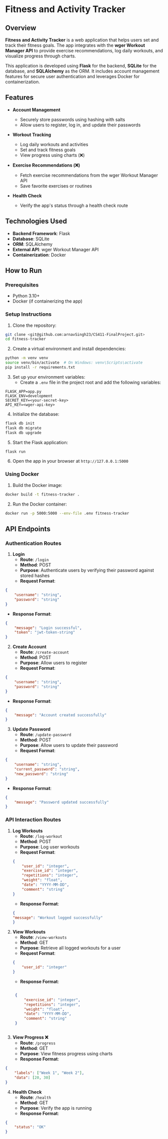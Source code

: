 # Fitness and Activity Tracker 

## Overview

**Fitness and Activity Tracker** is a web application that helps users set and track their fitness goals. The app integrates with the **wger Workout Manager API** to provide exercise recommendations, log daily workouts, and visualize progress through charts.

This application is developed using **Flask** for the backend, **SQLite** for the database, and **SQLAlchemy** as the ORM. It includes account management features for secure user authentication and leverages Docker for containerization.

## Features

* **Account Management**
  * Securely store passwords using hashing with salts
  * Allow users to register, log in, and update their passwords

* **Workout Tracking**
  * Log daily workouts and activities
  * Set and track fitness goals
  * View progress using charts (❌)

* **Exercise Recommendations (❌)** 
  * Fetch exercise recommendations from the wger Workout Manager API
  * Save favorite exercises or routines

* **Health Check**
  * Verify the app's status through a health check route

## Technologies Used

* **Backend Framework**: Flask
* **Database**: SQLite
* **ORM**: SQLAlchemy
* **External API**: wger Workout Manager API
* **Containerization**: Docker

## How to Run

### Prerequisites

* Python 3.10+
* Docker (if containerizing the app)

### Setup Instructions

1. Clone the repository:
```bash
git clone <git@github.com:arnavSingh23/CS411-FinalProject.git>
cd fitness-tracker
```

2. Create a virtual environment and install dependencies:
```bash
python -m venv venv
source venv/bin/activate  # On Windows: venv\Scripts\activate
pip install -r requirements.txt
```

3. Set up your environment variables:
   * Create a `.env` file in the project root and add the following variables:
```env
FLASK_APP=app.py
FLASK_ENV=development
SECRET_KEY=<your-secret-key>
API_KEY=<wger-api-key>
```

4. Initialize the database:
```bash
flask db init
flask db migrate
flask db upgrade
```

5. Start the Flask application:
```bash
flask run
```

6. Open the app in your browser at `http://127.0.0.1:5000`

### Using Docker

1. Build the Docker image:
```bash
docker build -t fitness-tracker .
```

2. Run the Docker container:
```bash
docker run -p 5000:5000 --env-file .env fitness-tracker
```

## API Endpoints

### Authentication Routes

1. **Login**
   * **Route**: `/login`
   * **Method**: POST
   * **Purpose**: Authenticate users by verifying their password against stored hashes
   * **Request Format**:
```json
{
    "username": "string",
    "password": "string"
}
```
   * **Response Format**:
```json
{
    "message": "Login successful",
    "token": "jwt-token-string"
}
```

2. **Create Account**
   * **Route**: `/create-account`
   * **Method**: POST
   * **Purpose**: Allow users to register
   * **Request Format**:
```json
{
    "username": "string",
    "password": "string"
}
```
   * **Response Format**:
```json
{
    "message": "Account created successfully"
}
```

3. **Update Password**
   * **Route**: `/update-password`
   * **Method**: POST
   * **Purpose**: Allow users to update their password
   * **Request Format**:
```json
{
    "username": "string",
    "current_password": "string",
    "new_password": "string"
}
```
   * **Response Format**:
```json
{
    "message": "Password updated successfully"
}
```

### API Interaction Routes

1. **Log Workouts**
   * **Route**: `/log-workout`
   * **Method**: POST
   * **Purpose**: Log user workouts
   * **Request Format**:
   ```json
   {
       "user_id": "integer",
       "exercise_id": "integer",
       "repetitions": "integer",
       "weight": "float",
       "date": "YYYY-MM-DD",
       "comment": "string"
   }
   ```
   * **Response Format**:
   ```json
   {
   "message": "Workout logged successfully"
   }

2. **View Workouts**
   * **Route**: `/view-workouts`
   * **Method**: GET
   * **Purpose**: Retrieve all logged workouts for a user
   * **Request Format**:
   ```json
   {
       "user_id": "integer"
   }
   ```
   * **Response Format**:
   ```json
   
    {
        "exercise_id": "integer",
        "repetitions": "integer",
        "weight": "float",
        "date": "YYYY-MM-DD",
        "comment": "string"
    }
   


3. **View Progress ❌**
   * **Route**: `/progress`
   * **Method**: GET
   * **Purpose**: View fitness progress using charts
   * **Response Format**:
```json
{
    "labels": ["Week 1", "Week 2"],
    "data": [20, 30]
}
```

4. **Health Check**
   * **Route**: `/health`
   * **Method**: GET
   * **Purpose**: Verify the app is running
   * **Response Format**:
```json
{
    "status": "OK"
}
```
